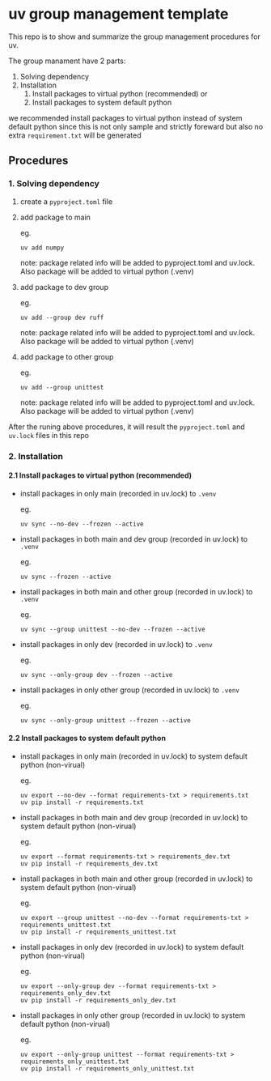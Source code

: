 # uv group management template
This repo is to show and summarize the group management procedures for uv.

The group manament have 2 parts:

1. Solving dependency
2. Installation
    1. Install packages to virtual python (recommended) or
    2. Install packages to system default python 

we recommended install packages to virtual python instead of system default python since this is not only sample and strictly foreward but also no extra `requirement.txt` will be generated

## Procedures

### 1. Solving dependency
1. create a `pyproject.toml` file
2. add package to main
    
    eg. 
    
    ```shell
    uv add numpy
    ```

    note:
    package related info will be added to pyproject.toml and uv.lock. Also package will be added to virtual python (.venv)

3. add package to dev group

    eg. 
    
    ```shell
    uv add --group dev ruff
    ```

    note:
    package related info will be added to pyproject.toml and uv.lock. Also package will be added to virtual python (.venv)

4. add package to other group

    eg. 
    ```shell
    uv add --group unittest
    ```

    note:
    package related info will be added to pyproject.toml and uv.lock. Also package will be added to virtual python (.venv)


After the runing above procedures,  it will result the `pyproject.toml` and `uv.lock` files in this repo

### 2. Installation 
#### 2.1 Install packages to virtual python (recommended)
* install packages in only main (recorded in uv.lock) to `.venv`
    
    eg. 
    ```shell
    uv sync --no-dev --frozen --active
    ```

* install packages in both main and dev group (recorded in uv.lock) to `.venv`

    eg. 
    ```shell
    uv sync --frozen --active
    ```

* install packages in both main and other group (recorded in uv.lock) to `.venv`

    eg.
    ```shell
    uv sync --group unittest --no-dev --frozen --active
    ```

* install packages in only dev (recorded in uv.lock) to `.venv`

    eg.
    ```shell
    uv sync --only-group dev --frozen --active
    ```

* install packages in only other group (recorded in uv.lock) to `.venv`

    eg.
    ```shell
    uv sync --only-group unittest --frozen --active
    ```

#### 2.2 Install packages to system default python 
* install packages in only main (recorded in uv.lock) to system default python (non-virual) 

    eg. 
    ```shell
    uv export --no-dev --format requirements-txt > requirements.txt
    uv pip install -r requirements.txt
    ```
    

* install packages in both main and dev group (recorded in uv.lock) to system default python (non-virual) 

    eg. 
    ```shell
    uv export --format requirements-txt > requirements_dev.txt
    uv pip install -r requirements_dev.txt
    ```

* install packages in both main and other group (recorded in uv.lock) to system default python (non-virual) 
    
    eg. 
    ```shell
    uv export --group unittest --no-dev --format requirements-txt > requirements_unittest.txt
    uv pip install -r requirements_unittest.txt
    ```

* install packages in only dev (recorded in uv.lock) to system default python (non-virual) 

    eg. 
    ```shell
    uv export --only-group dev --format requirements-txt > requirements_only_dev.txt
    uv pip install -r requirements_only_dev.txt
    ```

* install packages in only other group (recorded in uv.lock) to system default python (non-virual) 

    eg. 
    ```shell
    uv export --only-group unittest --format requirements-txt > requirements_only_unittest.txt
    uv pip install -r requirements_only_unittest.txt
    ``` 

